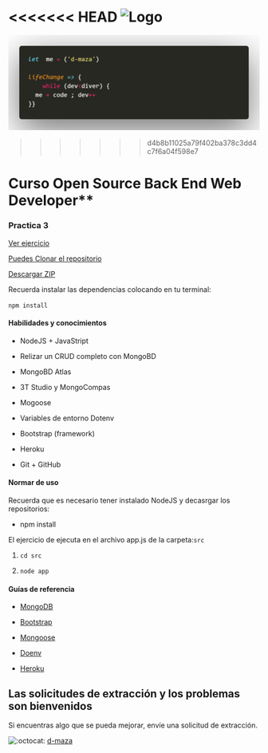 <<<<<<< HEAD
﻿﻿![Logo](/public/img/CtrlDive.png)
=======
﻿﻿![Logo](https://github.com/d-maza/PC3-CRUD-NODE-MONGODB/blob/main/doc/code.png)
>>>>>>> d4b8b11025a79f402ba378c3dd4c7f6a04f598e7

  

# Curso Open Source Back End Web Developer**

  

### Practica 3

[Ver ejercicio ](https://app-dmaza.herokuapp.com/)

[Puedes Clonar el repositorio ](https://github.com/d-maza/PC3-CRUD-NODE-MONGODB.git)

[Descargar ZIP](https://github.com/d-maza/PC3-CRUD-NODE-MONGODB/archive/refs/heads/main.zip)

Recuerda instalar las dependencias colocando en tu terminal:

`npm install`

  
#### Habilidades y conocimientos


- NodeJS + JavaStript

- Relizar un CRUD completo con MongoBD

- MongoBD Atlas

- 3T Studio y MongoCompas

- Mogoose

- Variables de entorno Dotenv

- Bootstrap (framework)

- Heroku 

- Git + GitHub

  

#### Normar de uso

Recuerda que es necesario tener instalado NodeJS y decasrgar los repositorios:

  

- npm install

  

El ejercicio de ejecuta en el archivo app.js de la carpeta:`src`

  

1.  `cd src`

2.  `node app`
 
#### Guías de referencia

- [MongoDB](https://www.mongodb.com/docs/v6.0/introduction/)

- [Bootstrap](https://getbootstrap.com/)

- [Mongoose](https://mongoosejs.com/)

- [Doenv](https://www.npmjs.com/package/dotenv)

- [Heroku](https://id.heroku.com/login)

  

## Las solicitudes de extracción y los problemas son bienvenidos


Si encuentras algo que se pueda mejorar, envíe una solicitud de extracción.


![:octocat:](https://github.githubassets.com/images/icons/emoji/octocat.png  ":octocat:") [d-maza](https://github.com/d-maza)
